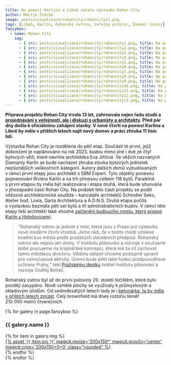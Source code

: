 ```yaml
---
title: Na pomezí Karlína a Libně začala výstavba Rohan City
author: Martin Štěrba
image: posts/vizualizace/rohancity/rohancity11.png
tags: [Libeň, Karlín, Rohanský ostrov, Veřejný prostor, Územní rozvoj]
fancybox:
  - name: Rohan City
    img:
      - { src: posts/vizualizace/rohancity/rohancity1.png, title: Na pomezí Karlína a Libně začala výstavba Rohan City 1 }
      - { src: posts/vizualizace/rohancity/rohancity2.png, title: Na pomezí Karlína a Libně začala výstavba Rohan City 2 }
      - { src: posts/vizualizace/rohancity/rohancity3.png, title: Na pomezí Karlína a Libně začala výstavba Rohan City 3 }
      - { src: posts/vizualizace/rohancity/rohancity4.png, title: Na pomezí Karlína a Libně začala výstavba Rohan City 4 }
      - { src: posts/vizualizace/rohancity/rohancity5.png, title: Na pomezí Karlína a Libně začala výstavba Rohan City 5 }
      - { src: posts/vizualizace/rohancity/rohancity6.png, title: Na pomezí Karlína a Libně začala výstavba Rohan City 6 }
      - { src: posts/vizualizace/rohancity/rohancity7.png, title: Na pomezí Karlína a Libně začala výstavba Rohan City 7 }
      - { src: posts/vizualizace/rohancity/rohancity8.png, title: Na pomezí Karlína a Libně začala výstavba Rohan City 8 }
      - { src: posts/vizualizace/rohancity/rohancity9.png, title: Na pomezí Karlína a Libně začala výstavba Rohan City 9 }
      - { src: posts/vizualizace/rohancity/rohancity10.png, title: Na pomezí Karlína a Libně začala výstavba Rohan City 10 }
      - { src: posts/vizualizace/rohancity/rohancity11.png, title: Na pomezí Karlína a Libně začala výstavba Rohan City 11 }
      - { src: posts/vizualizace/rohancity/rohancity12.png, title: Na pomezí Karlína a Libně začala výstavba Rohan City 12 }
      - { src: posts/vizualizace/rohancity/rohancity13.png, title: Na pomezí Karlína a Libně začala výstavba Rohan City 13 }
---
```


**Příprava projektu Rohan City trvala 13 let, zahrnovala nejen řadu studií a [projednávání s veřejností, ale i diskuzí s urbanisty a architekty](https://praha8.pirati.cz/aktuality/jaka-bude-budoucnost-rohanskeho-ostrova-zapojte-se-do-diskuze.html). Před pár dny došlo k oficiálnímu zahájení stavby. V nové čtvrti na pomezí Karlína a Libně by mělo v příštích letech najít nový domov a práci zhruba 11 tisíc lidí.**

Výstavba Rohan City je rozdělena do pěti etap. Součástí té první, jejíž dokončení je naplánováno na rok 2023, budou mimo jiné i dvě ze čtyř bytových věží, které navrhla architektka Eva Jiřičná. Ve věžích nazvaných Diamanty Karlín se bude nacházet zhruba stovka bytových jednotek nejrůznějších velikostních kategorií. Autory dalších domů vybudovaných v rámci první etapy jsou architekti z EBM Expert. Tyto objekty ponesou pojmenování Riviéra Karlín a na trh přinesou celkem 118 bytů. Paralelně s první etapou by měla být realizována i etapa druhá, která bude situována v jihozápadní části Rohan City. Na podobě této části projektu se podílí vítězové architektonické soutěže – kanceláře architektů Schindler Seko, Atelier bod, Loxia, Qarta Architektura a A.D.N.S. Druhá etapa počítá s výstavbou bezmála pěti set bytů a tří administrativních budov. V rámci této etapy řeší architekti také vhodné [začlenění budoucího mostu, který propojí Karlín s Holešovicemi](https://praha8.pirati.cz/aktuality/kudy-povede-novy-rohansky-most.html).

>"Rohanský ostrov je jedním z míst, která jsou v Praze pro výstavbu nové moderní čtvrti vhodná. Jsme rádi, že v tomto místě vznikne kvalitní kus města podle pražských stavebních předpisů. Rohanský ostrov ale nejsou jen domy. V Institutu plánování a rozvoje v současné době pracujeme na krajinářské koncepci, která má za cíl zachovat tamní městskou divočinu. Většinu oblasti chceme postupně upravit pro volnočasové aktivity. Území bude plnit také funkci protipovodňové ochrany Prahy,“ řekl [Pražskému deníku](https://prazsky.denik.cz/zpravy_region/rohan-city-stavba-ctvrt-praha-20210916.html) ředitel Institutu plánování a rozvoje Ondřej Boháč.

Rohanský ostrov byl až do první poloviny 20. století řečištěm, které bylo později zasypáno. Nově vzniklé plochy se využívaly k průmyslovým a skladovým účelům. Od sedmdesátých letech tady je i [betonárka, ta by měla v příštích letech zmizet](https://praha8.pirati.cz/aktuality/neprodlouzili-jsme-smlouvu-s-betonarkou.html). Celý brownfield má dnes rozlohu téměř 210 000 metrů čtverečních.

{% for galery in page.fancybox %}
<div class="mt-4">
  <h3>{{ galery.name }}</h3>
  <div class="grid grid-cols-4 gap-4">
  {% for item in galery.img %}
    <div class="">
      <a data-fancybox="gallery" href="{% asset '{{ item.src }}' @path %}" data-caption="{{ item.title }}">{% asset '{{ item.src }}' magick:resize='200x150^' magick:gravity='center' magick:crop='200x150+0+0' class="rounded" %}</a>
    </div>
  {% endfor %}
  </div>
</div>
{% endfor %}

